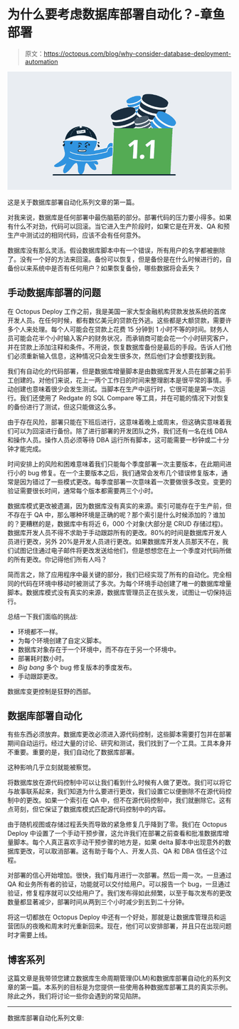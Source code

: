 # 为什么要考虑数据库部署自动化？-章鱼部署

> 原文：<https://octopus.com/blog/why-consider-database-deployment-automation>

[![Why consider database deployment automation?](img/7e739cdbe10b2505b89f980056ebaee4.png)](#)

这是关于数据库部署自动化系列文章的第一篇。

对我来说，数据库是任何部署中最伤脑筋的部分。部署代码的压力要小得多。如果有什么不对劲，代码可以回滚。当它进入生产阶段时，如果它是在开发、QA 和预生产中测试过的相同代码，应该不会有任何意外。

数据库没有那么灵活。假设数据库脚本中有一个错误，所有用户的名字都被删除了。没有一个好的方法来回滚。备份可以恢复，但是备份是在什么时候进行的，自备份以来系统中是否有任何用户？如果恢复备份，哪些数据将会丢失？

## 手动数据库部署的问题

在 Octopus Deploy 工作之前，我是美国一家大型金融机构贷款发放系统的首席开发人员。在任何时候，都有数亿美元的贷款在外逃。这些都是大额贷款，需要许多个人来处理。每个人可能会在贷款上花费 15 分钟到 1 小时不等的时间。财务人员可能会花半个小时输入客户的财务状况，而承销商可能会花一个小时研究客户，并在贷款上添加注释和条件。不用说，恢复数据库备份是最后的手段。告诉人们他们必须重新输入信息，这种情况只会发生很多次，然后他们才会想要找到我。

我们有自动化的代码部署，但是数据库增量脚本是由数据库开发人员在部署之前手工创建的。对他们来说，花上一两个工作日的时间来整理剧本是很平常的事情。手动创建也意味着很少会发生测试。当脚本在生产中运行时，它很可能是第一次运行。我们还使用了 Redgate 的 SQL Compare 等工具，并在可能的情况下对恢复的备份进行了测试，但这只能做这么多。

由于存在风险，部署只能在下班后进行，这意味着晚上或周末，但这确实意味着我们可以为回滚进行备份。除了进行部署的开发团队之外，我们还有一名在线 DBA 和操作人员。操作人员必须等待 DBA 运行所有脚本，这可能需要一秒钟或二十分钟才能完成。

时间安排上的风险和困难意味着我们只能每个季度部署一次主要版本，在此期间进行小的 bug 修复。在一个主要版本之后，我们通常会发布几个错误修复版本，通常是因为错过了一些模式更改。每季度部署一次意味着一次要做很多改变。变更的验证需要很长时间，通常每个版本都需要两三个小时。

数据库模式更改被遗漏，因为数据库没有真实的来源。索引可能存在于生产前，但不存在于 QA 中，那么哪种环境是正确的呢？那个索引是什么时候添加的？谁加的？更糟糕的是，数据库中有将近 6，000 个对象(大部分是 CRUD 存储过程)。数据库开发人员不得不求助于手动跟踪所有的更改。80%的时间是数据库开发人员进行更改，另外 20%是开发人员进行更改。如果数据库开发人员那天不在，我们试图记住通过电子邮件将更改发送给他们，但是想想您在上一个季度对代码所做的所有更改。你记得他们所有人吗？

简而言之，除了应用程序中最关键的部分，我们已经实现了所有的自动化。完全相同的代码在环境中移动时被测试了多次。为每个环境手动创建了唯一的数据库增量脚本。数据库模式没有真实的来源，数据库管理员正在拔头发，试图让一切保持运行。

总结一下我们面临的挑战:

*   环境都不一样。
*   为每个环境创建了自定义脚本。
*   数据库对象存在于一个环境中，而不存在于另一个环境中。
*   部署耗时数小时。
*   *Big bang* 多个 bug 修复版本的季度发布。
*   手动跟踪更改。

数据库变更控制是狂野的西部。

## 数据库部署自动化

有些东西必须放弃。数据库更改必须进入源代码控制，这些脚本需要打包并在部署期间自动运行。经过大量的讨论、研究和测试，我们找到了一个工具。工具本身并不重要。重要的是，我们自动化了数据库部署。

这种影响几乎立刻就能被察觉。

将数据库放在源代码控制中可以让我们看到什么时候有人做了更改。我们可以将它与故事联系起来，我们知道为什么要进行更改，我们设置它以便删除不在源代码控制中的更改。如果一个索引在 QA 中，但不在源代码控制中，我们就删除它。这有点苛刻，但它保证了数据库模式匹配源代码控制中的内容。

由于随机视图或存储过程丢失而导致的紧急修复几乎降到了零。我们在 Octopus Deploy 中设置了一个手动干预步骤，这允许我们在部署之前查看和批准数据库增量脚本。每个人真正喜欢手动干预步骤的地方是，如果 delta 脚本中出现意外的数据库更改，可以取消部署。这有助于每个人、开发人员、QA 和 DBA 信任这个过程。

对部署的信心开始增加。很快，我们每月进行一次部署。然后一周一次。一旦通过 QA 和业务所有者的验证，功能就可以交付给用户。可以报告一个 bug，一旦通过验证，修复程序就可以交给用户了。我们发布得如此频繁，以至于每次发布的更改数量都显著减少，部署时间从两到三个小时减少到五到二十分钟。

将这一切都放在 Octopus Deploy 中还有一个好处，那就是让数据库管理员和运营团队的夜晚和周末时光重新回来。现在，他们可以安排部署，并且只在出现问题时才需要上线。

## 博客系列

这篇文章是我带领您建立数据库生命周期管理(DLM)和数据库部署自动化的系列文章的第一篇。本系列的目标是为您提供一些使用各种数据库部署工具的真实示例。除此之外，我们将讨论一些你会遇到的常见陷阱。

* * *

数据库部署自动化系列文章: